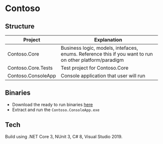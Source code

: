 # Contoso

## Structure

| Project | Explanation |
| -- | -- |
| Contoso.Core | Business logic, models, intefaces, enums. Reference this if you want to run on other platform/paradigm |
| Contoso.Core.Tests | Test project for Contoso.Core |
| Contoso.ConsoleApp | Console application that user will run |

## Binaries

- Download the ready to run binaries [here](https://github.com/xyfoo/contoso/releases/download/v1/Contoso.ConsoleApp.zip)
- Extract and run the ```Contoso.ConsoleApp.exe```

## Tech
Build using .NET Core 3, NUnit 3, C# 8, Visual Studio 2019.
